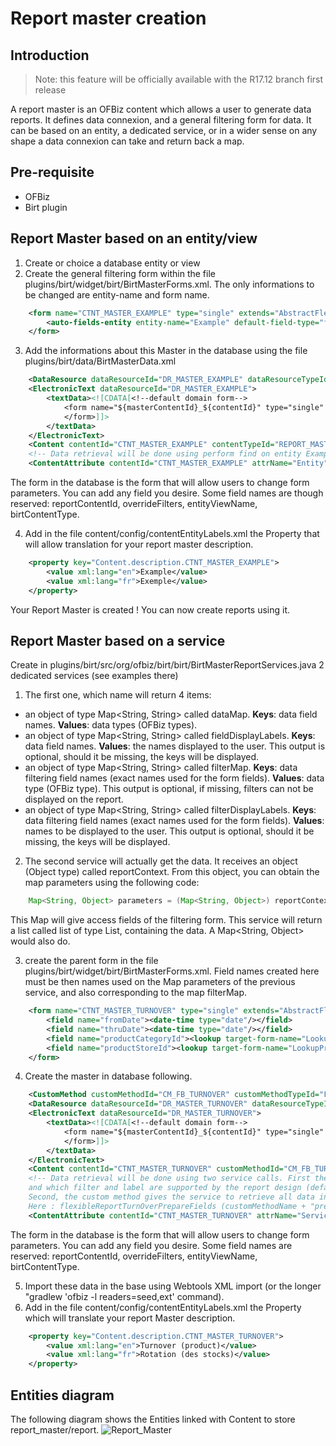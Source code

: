 # Report master creation #

## Introduction ##
>Note: this feature will be officially available with the R17.12 branch first release

A report master is an OFBiz content which allows a user to generate data reports. It defines data connexion, and a general filtering form for data. It can be based on an entity, a dedicated service, or in a wider sense on any shape a data connexion can take and return back a map.

## Pre-requisite ##
- OFBiz
- Birt plugin

## Report Master based on an entity/view ##


1. Create or choice a database entity or view
2. Create the general filtering form within the file plugins/birt/widget/birt/BirtMasterForms.xml. The only informations to be changed are entity-name and form name.

```xml
    <form name="CTNT_MASTER_EXAMPLE" type="single" extends="AbstractFlexibleReportSearchForm">    
        <auto-fields-entity entity-name="Example" default-field-type="find"/>
    </form>
```

3. Add the informations about this Master in the database using the file plugins/birt/data/BirtMasterData.xml

```xml
    <DataResource dataResourceId="DR_MASTER_EXAMPLE" dataResourceTypeId="ELECTRONIC_TEXT" dataTemplateTypeId="FORM_COMBINED" />
    <ElectronicText dataResourceId="DR_MASTER_EXAMPLE">
        <textData><![CDATA[<!--default domain form-->
            <form name="${masterContentId}_${contentId}" type="single" extends="${masterContentId}" extends-    resource="component://birt/widget/birt/BirtMasterForms.xml">
            </form>]]>
        </textData>
    </ElectronicText>
    <Content contentId="CTNT_MASTER_EXAMPLE" contentTypeId="REPORT_MASTER"  dataResourceId="DR_MASTER_EXAMPLE" statusId="CTNT_PUBLISHED" contentName="Example" description="Master Content for Example" />
    <!-- Data retrieval will be done using perform find on entity Example-->
    <ContentAttribute contentId="CTNT_MASTER_EXAMPLE" attrName="Entity" attrValue="Example"/>
```

The form in the database is the form that will allow users to change form parameters. You can add any field you desire. Some field names are though reserved: reportContentId, overrideFilters, entityViewName, birtContentType.

4. Add in the file content/config/contentEntityLabels.xml the Property that will allow translation for your report master description.

```xml
    <property key="Content.description.CTNT_MASTER_EXAMPLE">
        <value xml:lang="en">Example</value>
        <value xml:lang="fr">Exemple</value>
    </property>
```    

Your Report Master is created ! You can now create reports using it. 

## Report Master based on a service ##
Create in plugins/birt/src/org/ofbiz/birt/birt/BirtMasterReportServices.java 2 dedicated services (see examples there)

1. The first one, which name will return 4 items:
 * an object of type Map<String, String> called dataMap. **Keys**: data field names. **Values**: data types (OFBiz types).
 * an object of type Map<String, String> called fieldDisplayLabels. **Keys**: data field names. **Values**: the names displayed to the user. This output is optional, should it be missing, the keys will be displayed.
 * an object of type Map<String, String> called filterMap. **Keys**: data filtering field names (exact names used for the form fields). **Values**: data type (OFBiz type). This output is optional, if missing, filters can not be displayed on the report.
 * an object of type Map<String, String> called filterDisplayLabels. **Keys**: data filtering field names (exact names used for the form fields). **Values**: names to be displayed to the user. This output is optional, should it be missing, the keys will be displayed.
2. The second service will actually get the data. It receives an object (Object type) called reportContext. From this object, you can obtain the map parameters using the following code:

```java
    Map<String, Object> parameters = (Map<String, Object>) reportContext.getParameterValue("parameters");
```

This Map will give access fields of the filtering form.
This service will return a list called list of type List<GenericValue>, containing the data. A Map<String, Object> would also do.

3. create the parent form in the file plugins/birt/widget/birt/BirtMasterForms.xml.
Field names created here must be then names used on the Map parameters of the previous service, and also corresponding to the map filterMap.

```xml
    <form name="CTNT_MASTER_TURNOVER" type="single" extends="AbstractFlexibleReportSearchForm">
        <field name="fromDate"><date-time type="date"/></field>
        <field name="thruDate"><date-time type="date"/></field>
        <field name="productCategoryId"><lookup target-form-name="LookupProductCategory"/></field>
        <field name="productStoreId"><lookup target-form-name="LookupProductStore"/></field>
    </form>
```

4. Create the master in database following.

```xml 
    <CustomMethod customMethodId="CM_FB_TURNOVER" customMethodTypeId="FLEXIBLE_BIRT" customMethodName="flexibleReportTurnOver" description="service to resolve invoice for turnover report domain"/>
    <DataResource dataResourceId="DR_MASTER_TURNOVER" dataResourceTypeId="ELECTRONIC_TEXT" dataTemplateTypeId="FORM_COMBINED" />
    <ElectronicText dataResourceId="DR_MASTER_TURNOVER">
        <textData><![CDATA[<!--default domain form-->
            <form name="${masterContentId}_${contentId}" type="single" extends="${masterContentId}" extends-resource="component://birt/widget/birt/BirtMasterForms.xml">
            </form>]]>
        </textData>
    </ElectronicText>
    <Content contentId="CTNT_MASTER_TURNOVER" customMethodId="CM_FB_TURNOVER" contentTypeId="REPORT_MASTER" dataResourceId="DR_MASTER_TURNOVER" statusId="CTNT_PUBLISHED" contentName="Turnover" description="Master Content for TURNOVER domain" />
    <!-- Data retrieval will be done using two service calls. First the contentAttribute Service gives the service that will define which data and label will be retrieved,
    and which filter and label are supported by the report design (default value will call the second service with "prepareField" suffix).
    Second, the custom method gives the service to retrieve all data in the report design.
    Here : flexibleReportTurnOverPrepareFields (customMethodName + "prepareFields") then flexibleReportTurnOver-->
    <ContentAttribute contentId="CTNT_MASTER_TURNOVER" attrName="Service" attrValue="default"/>
```

The form in the database is the form that will allow users to change form parameters. You can add any field you desire. Some field names are reserved: reportContentId, overrideFilters, entityViewName, birtContentType.

5. Import these data in the base using Webtools XML import (or the longer "gradlew 'ofbiz -l readers=seed,ext' command).
6. Add in the file content/config/contentEntityLabels.xml the Property which will translate your report Master description.

```xml
    <property key="Content.description.CTNT_MASTER_TURNOVER">
        <value xml:lang="en">Turnover (product)</value>
        <value xml:lang="fr">Rotation (des stocks)</value>
    </property>
```

Entities diagram 
-----------------
The following diagram shows the Entities linked with Content to store report_master/report.
![Report_Master](https://cwiki.apache.org/confluence/download/attachments/68720496/Report_Master.png?api=v2)
